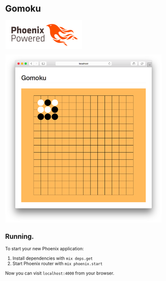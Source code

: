 # Gomoku

![phoenix](https://raw.githubusercontent.com/phoenixframework/media/master/badges/poweredby-phoenix-badge1-02.png)

![screenshot](https://raw.githubusercontent.com/wojtekmach/gomoku/master/screenshot.png)

## Running.

To start your new Phoenix application:

1. Install dependencies with `mix deps.get`
2. Start Phoenix router with `mix phoenix.start`

Now you can visit `localhost:4000` from your browser.
